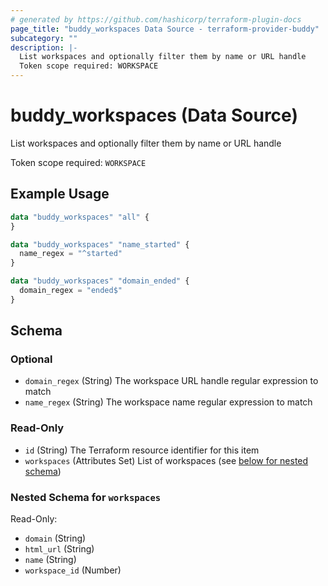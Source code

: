 ```yaml
---
# generated by https://github.com/hashicorp/terraform-plugin-docs
page_title: "buddy_workspaces Data Source - terraform-provider-buddy"
subcategory: ""
description: |-
  List workspaces and optionally filter them by name or URL handle
  Token scope required: WORKSPACE
---
```


# buddy_workspaces (Data Source)

List workspaces and optionally filter them by name or URL handle

Token scope required: `WORKSPACE`

## Example Usage

```terraform
data "buddy_workspaces" "all" {
}

data "buddy_workspaces" "name_started" {
  name_regex = "^started"
}

data "buddy_workspaces" "domain_ended" {
  domain_regex = "ended$"
}
```

<!-- schema generated by tfplugindocs -->
## Schema

### Optional

- `domain_regex` (String) The workspace URL handle regular expression to match
- `name_regex` (String) The workspace name regular expression to match

### Read-Only

- `id` (String) The Terraform resource identifier for this item
- `workspaces` (Attributes Set) List of workspaces (see [below for nested schema](#nestedatt--workspaces))

<a id="nestedatt--workspaces"></a>
### Nested Schema for `workspaces`

Read-Only:

- `domain` (String)
- `html_url` (String)
- `name` (String)
- `workspace_id` (Number)
